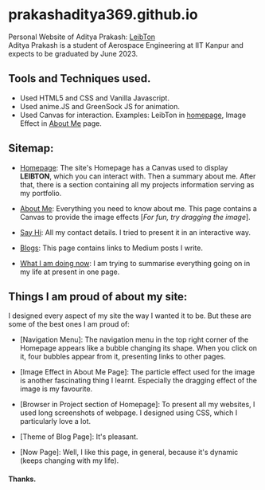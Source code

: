 # prakashaditya369.github.io

Personal Website of Aditya Prakash: [LeibTon](prakashaditya369.github.io)  
Aditya Prakash is a student of Aerospace Engineering at IIT Kanpur and expects to be graduated by June 2023.  

## Tools and Techniques used.

- Used HTML5 and CSS and Vanilla Javascript.
- Used anime.JS and GreenSock JS for animation.
- Used Canvas for interaction. Examples: LeibTon in [homepage](https://prakashaditya369.github.io), Image Effect in [About Me](https://prakashaditya369.github.io/about.html) page.

## Sitemap:

- [Homepage](prakashaditya369.github.io): The site's Homepage has a Canvas used to display **LEIBTON**, which you can interact with. Then a summary about me. After that, there is a section containing all my projects information serving as my portfolio.

- [About Me](prakashaditya369.github.io/about.html): Everything you need to know about me. This page contains a Canvas to provide the image effects [*For fun, try dragging the image*].

- [Say Hi](prakashaditya369.github.io/contact.html): All my contact details. I tried to present it in an interactive way.

- [Blogs](prakashaditya369.github.io/blog.html): This page contains links to Medium posts I write.
- [What I am doing now](prakashaditya369.github.io/now.html): I am trying to summarise everything going on in my life at present in one page.

## Things I am proud of about my site:

I designed every aspect of my site the way I wanted it to be. But these are some of the best ones I am proud of:

- [Navigation Menu]: The navigation menu in the top right corner of the Homepage appears like a bubble changing its shape. When you click on it, four bubbles appear from it, presenting links to other pages.

- [Image Effect in About Me Page]: The particle effect used for the image is another fascinating thing I learnt. Especially the dragging effect of the image is my favourite.

- [Browser in Project section of Homepage]: To present all my websites, I used long screenshots of webpage. I designed using CSS, which I particularly love a lot.

- [Theme of Blog Page]: It's pleasant.

- [Now Page]: Well, I like this page, in general, because it's dynamic (keeps changing with my life).


#### Thanks.
